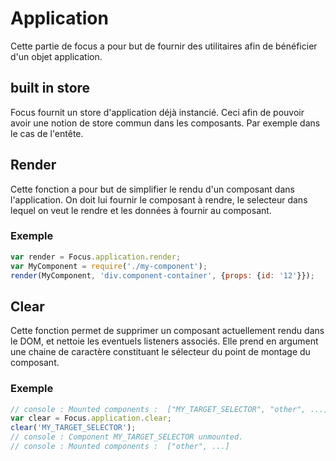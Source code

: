 # Application

Cette partie de focus a pour but de fournir des utilitaires afin de bénéficier d'un objet application.

## built in store

Focus fournit un store d'application déjà instancié. Ceci afin de pouvoir avoir une notion de store commun dans les composants.
Par exemple dans le cas de l'entête.

## Render
Cette fonction a pour but de simplifier le rendu d'un composant dans l'application.
On doit lui fournir le composant à rendre, le selecteur dans lequel on veut le rendre et les données à fournir au composant.

### Exemple

```javascript
var render = Focus.application.render;
var MyComponent = require('./my-component');
render(MyComponent, 'div.component-container', {props: {id: '12'}});
```

## Clear
Cette fonction permet de supprimer un composant actuellement rendu dans le DOM, et nettoie les eventuels listeners associés.
Elle prend en argument une chaine de caractère constituant le sélecteur du point de montage du composant.

### Exemple

```javascript
// console : Mounted components :  ["MY_TARGET_SELECTOR", "other", ...]
var clear = Focus.application.clear;
clear('MY_TARGET_SELECTOR');
// console : Component MY_TARGET_SELECTOR unmounted.
// console : Mounted components :  ["other", ...]
```
